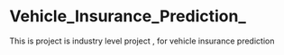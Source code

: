 # Vehicle_Insurance_Prediction_
This is project is industry level project , for vehicle insurance prediction
